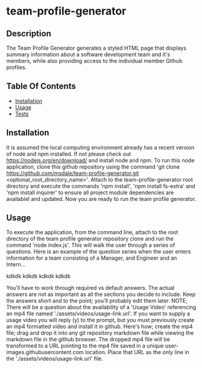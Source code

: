 # team-profile-generator


## Description

The Team Profile Generator generates a styled HTML page that displays summary information about a software development team and it's members, while also providing access to the individual member Github profiles.


## Table Of Contents

* [Installation](#installation)
* [Usage](#usage)
* [Tests](#tests)


## Installation

It is assumed the local computing environment already has a recent version of node and npm installed.  If not please check out https://nodejs.org/en/download/ and install node and npm.  To run this node application, clone this github repository using the command 'git clone https://github.com/msdale/team-profile-generator.git <optional_root_directory_name>'.  Attach to the team-profile-generator root directory and execute the commands 'npm install', 'npm install fs-extra' and 'npm install inquirer' to ensure all project module dependencies are availablel and updated.  Now you are ready to run the team profile generator.


## Usage

To execute the application, from the command line, attach to the root directory of the team profile generator repository clone and run the command 'node index.js'.  This will walk the user through a series of questions.  Here is an example of the question series when the user enters information for a team consisting of a Manager, and Engineer and an Intern...

kdkdk
kdkdk
kdkdk
kdkdk


You'll have to work through required vs default answers. The actual answers are not as important as all the sections you decide to include.  Keep the answers short and to the point; you'll probably edit them later. NOTE; There will be a question about the availability of a 'Usage Video' referencing an mp4 file named './assets/videos/usage-link.url'.  If you want to supply a usage video you will reply (y) to the prompt, but you must previously create an mp4 formatted video and install it in github.  Here's how; create the mp4 file; drag and drop it into any git repository markdown file while viewing the markdown file in the github browser. The dropped mp4 file will be transformed to a URL pointing to the mp4 file saved in a unique user-images.githubusercontent.com location. Place that URL as the only line in the './assets/videos/usage-link.url' file.